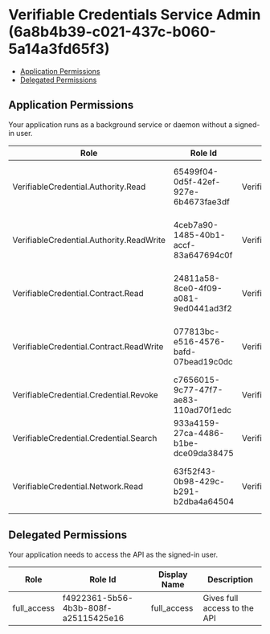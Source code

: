 # Verifiable Credentials Service Admin (6a8b4b39-c021-437c-b060-5a14a3fd65f3)
- [Application Permissions](#application-permissions)
- [Delegated Permissions](#delegated-permissions)

## Application Permissions
Your application runs as a background service or daemon without a signed-in user.

| Role | Role Id | Display Name | Description |
|---|---|---|---|
| VerifiableCredential.Authority.Read | 65499f04-0d5f-42ef-927e-6b4673fae3df | VerifiableCredential.Authority.Read | This allows the application to perform read operations on authorities via Admin API |
| VerifiableCredential.Authority.ReadWrite | 4ceb7a90-1485-40b1-accf-83a647694c0f | VerifiableCredential.Authority.ReadWrite | This allows the application to perform operations on authorities via Admin API |
| VerifiableCredential.Contract.Read | 24811a58-8ce0-4f09-a081-9ed0441ad3f2 | VerifiableCredential.Contract.Read | This allows the application to perform read operations on contracts via Admin API |
| VerifiableCredential.Contract.ReadWrite | 077813bc-e516-4576-bafd-07bead19c0dc | VerifiableCredential.Contract.ReadWrite | This allows the application to perform operations on contracts via Admin API |
| VerifiableCredential.Credential.Revoke | c7656015-9c77-47f7-ae83-110ad70f1edc | VerifiableCredential.Credential.Revoke | This allows  the application to revoke credentials via Admin API |
| VerifiableCredential.Credential.Search | 933a4159-27ca-4486-b1be-dce09da38475 | VerifiableCredential.Credential.Search | This allows the application to search credentials via Admin API |
| VerifiableCredential.Network.Read | 63f52f43-0b98-429c-b291-b2dba4a64504 | VerifiableCredential.Network.Read | This allows  the application to search authorities and contracts in the VerifiedID network |

## Delegated Permissions
Your application needs to access the API as the signed-in user. 

| Role | Role Id | Display Name | Description |
|---|---|---|---|
| full_access | f4922361-5b56-4b3b-808f-a25115425e16 | full_access | Gives full access to the API |

